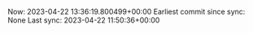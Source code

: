 Now: 2023-04-22 13:36:19.800499+00:00 Earliest commit since sync: None Last sync: 2023-04-22 11:50:36+00:00

